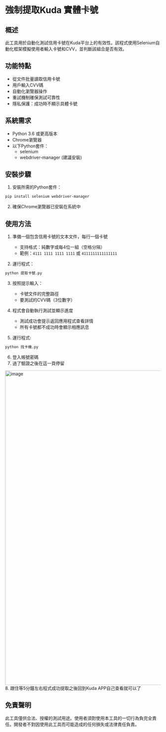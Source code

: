 # 強制提取Kuda 實體卡號

## 概述
此工具用於自動化測試信用卡號在Kuda平台上的有效性。該程式使用Selenium自動化框架模擬使用者輸入卡號和CVV，並判斷該組合是否有效。

## 功能特點
- 從文件批量讀取信用卡號
- 用戶輸入CVV碼
- 自動化瀏覽器操作
- 重試機制確保測試可靠性
- 隱私保護：成功時不顯示具體卡號

## 系統需求
- Python 3.6 或更高版本
- Chrome瀏覽器
- 以下Python套件：
  - selenium
  - webdriver-manager (建議安裝)

## 安裝步驟

1. 安裝所需的Python套件：
```bash
pip install selenium webdriver-manager
```

2. 確保Chrome瀏覽器已安裝在系統中

## 使用方法

1. 準備一個包含信用卡號的文本文件，每行一個卡號
   - 支持格式：純數字或每4位一組（空格分隔）
   - 範例：`4111 1111 1111 1111` 或 `4111111111111111`

2. 運行程式：
```bash
python 提取卡號.py
```

3. 按照提示輸入：
   - 卡號文件的完整路徑
   - 要測試的CVV碼（3位數字）

4. 程式會自動執行測試並顯示進度
   - 測試成功會提示返回應用程式查看詳情
   - 所有卡號都不成功時會顯示相應訊息

5. 運行程式:
```bash
python 找卡機.py
```

6. 登入帳號密碼
7. 過了驗證之後在這一頁停留
<img width="1017" alt="image" src="https://github.com/user-attachments/assets/3a2c24d1-768c-4b65-86cf-435859ad0913" />
8. 跟住等5分鐘左右程式成功提取之後回到Kuda APP自己查看就可以了
   
## 免責聲明

此工具僅供合法、授權的測試用途。使用者須對使用本工具的一切行為負完全責任。開發者不對因使用此工具而可能造成的任何損失或法律責任負責。
